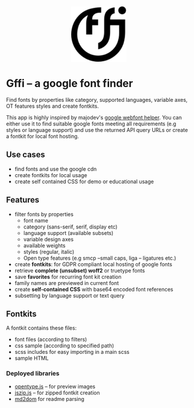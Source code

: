 <p align="center">
<img width="150" height="150" src="https://github.com/herrstrietzel/google-font-finder/blob/main/img/logo/gffi-logo.svg">
</p> 

# Gffi – a google font finder


Find fonts by properties like category, supported languages, variable axes, OT features styles and create fontkits.  

This app is highly inspired by majodev's [google webfont helper](https://gwfh.mranftl.com/fonts). You can either use it to find suitable google fonts meeting all requirements (e.g styles or language support) and use the returned API query URLs or create a fontkit for local font hosting.

## Use cases
- find fonts and use the google cdn
- create fontkits for local usage
- create self contained CSS for demo or educational usage


## Features
- filter fonts by properties
  - font name  
  - category (sans-serif, serif, display etc)
  - language support (available subsets)
  - variable design axes
  - available weights
  - styles (regular, italic)
  - Open type features (e.g smcp –small caps, liga – ligatures etc.)
- create **fontkits**: for GDPR compliant local hosting of google fonts
- retrieve **complete (unsubset) woff2** or truetype fonts
- save **favorites** for recurring font kit creation
- family names are previewed in current font
- create **self-contained CSS** with base64 encoded font references
- subsetting by language support or text query


## Fontkits
A fontkit contains these files:
- font files (according to filters)
- css sample (according to specified path)
- scss includes for easy importing in a main scss
- sample HTML


### Deployed libraries
- [opentype.js](https://github.com/opentypejs/opentype.js) – for preview images
- [jszip.js](https://github.com/Stuk/jszip) – for zipped fontkit creation
- [md2dom](https://github.com/yne/md2dom) for readme parsing

